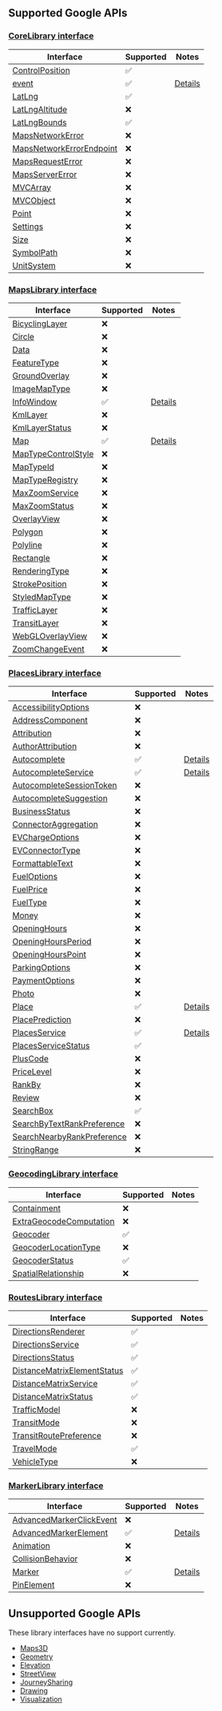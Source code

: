 ## Supported Google APIs

### [CoreLibrary interface](https://developers-dot-devsite-v2-prod.appspot.com/maps/documentation/javascript/reference/library-interfaces#CoreLibrary)

| Interface                                                                                                                                              | Supported          | Notes               |
| ------------------------------------------------------------------------------------------------------------------------------------------------------ | ------------------ | ------------------- |
| [ControlPosition](https://developers-dot-devsite-v2-prod.appspot.com/maps/documentation/javascript/reference/control#ControlPosition)                  | :white_check_mark: |                     |
| [event](https://developers-dot-devsite-v2-prod.appspot.com/maps/documentation/javascript/reference/event#event)                                        | :white_check_mark: | [Details](event.md) |
| [LatLng](https://developers-dot-devsite-v2-prod.appspot.com/maps/documentation/javascript/reference/coordinates#LatLng)                                | :white_check_mark: |                     |
| [LatLngAltitude](https://developers-dot-devsite-v2-prod.appspot.com/maps/documentation/javascript/reference/coordinates#LatLngAltitude)                | :x:                |                     |
| [LatLngBounds](https://developers-dot-devsite-v2-prod.appspot.com/maps/documentation/javascript/reference/coordinates#LatLngBounds)                    | :white_check_mark: |                     |
| [MapsNetworkError](https://developers-dot-devsite-v2-prod.appspot.com/maps/documentation/javascript/reference/errors#MapsNetworkError)                 | :x:                |                     |
| [MapsNetworkErrorEndpoint](https://developers-dot-devsite-v2-prod.appspot.com/maps/documentation/javascript/reference/errors#MapsNetworkErrorEndpoint) | :x:                |                     |
| [MapsRequestError](https://developers-dot-devsite-v2-prod.appspot.com/maps/documentation/javascript/reference/errors#MapsRequestError)                 | :x:                |                     |
| [MapsServerError](https://developers-dot-devsite-v2-prod.appspot.com/maps/documentation/javascript/reference/errors#MapsServerError)                   | :x:                |                     |
| [MVCArray](https://developers-dot-devsite-v2-prod.appspot.com/maps/documentation/javascript/reference/event#MVCArray)                                  | :x:                |                     |
| [MVCObject](https://developers-dot-devsite-v2-prod.appspot.com/maps/documentation/javascript/reference/event#MVCObject)                                | :x:                |                     |
| [Point](https://developers-dot-devsite-v2-prod.appspot.com/maps/documentation/javascript/reference/coordinates#Point)                                  | :x:                |                     |
| [Settings](https://developers-dot-devsite-v2-prod.appspot.com/maps/documentation/javascript/reference/settings#Settings)                               | :x:                |                     |
| [Size](https://developers-dot-devsite-v2-prod.appspot.com/maps/documentation/javascript/reference/coordinates#Size)                                    | :x:                |                     |
| [SymbolPath](https://developers-dot-devsite-v2-prod.appspot.com/maps/documentation/javascript/reference/marker#SymbolPath)                             | :x:                |                     |
| [UnitSystem](https://developers-dot-devsite-v2-prod.appspot.com/maps/documentation/javascript/reference/directions#UnitSystem)                         | :x:                |                     |

### [MapsLibrary interface](https://developers-dot-devsite-v2-prod.appspot.com/maps/documentation/javascript/reference/library-interfaces#MapsLibrary)

| Interface                                                                                                                                     | Supported          | Notes                    |
| --------------------------------------------------------------------------------------------------------------------------------------------- | ------------------ | ------------------------ |
| [BicyclingLayer](https://developers-dot-devsite-v2-prod.appspot.com/maps/documentation/javascript/reference/map#BicyclingLayer)               | :x:                |                          |
| [Circle](https://developers-dot-devsite-v2-prod.appspot.com/maps/documentation/javascript/reference/polygon#Circle)                           | :x:                |                          |
| [Data](https://developers-dot-devsite-v2-prod.appspot.com/maps/documentation/javascript/reference/data#Data)                                  | :x:                |                          |
| [FeatureType](https://developers-dot-devsite-v2-prod.appspot.com/maps/documentation/javascript/reference/data-driven-styling#FeatureType)     | :x:                |                          |
| [GroundOverlay](https://developers-dot-devsite-v2-prod.appspot.com/maps/documentation/javascript/reference/image-overlay#GroundOverlay)       | :x:                |                          |
| [ImageMapType](https://developers-dot-devsite-v2-prod.appspot.com/maps/documentation/javascript/reference/image-overlay#ImageMapType)         | :x:                |                          |
| [InfoWindow](https://developers-dot-devsite-v2-prod.appspot.com/maps/documentation/javascript/reference/info-window#InfoWindow)               | :white_check_mark: | [Details](infowindow.md) |
| [KmlLayer](https://developers-dot-devsite-v2-prod.appspot.com/maps/documentation/javascript/reference/kml#KmlLayer)                           | :x:                |                          |
| [KmlLayerStatus](https://developers-dot-devsite-v2-prod.appspot.com/maps/documentation/javascript/reference/kml#KmlLayerStatus)               | :x:                |                          |
| [Map](https://developers-dot-devsite-v2-prod.appspot.com/maps/documentation/javascript/reference/map#Map)                                     | :white_check_mark: | [Details](maps.md)       |
| [MapTypeControlStyle](https://developers-dot-devsite-v2-prod.appspot.com/maps/documentation/javascript/reference/control#MapTypeControlStyle) | :x:                |                          |
| [MapTypeId](https://developers-dot-devsite-v2-prod.appspot.com/maps/documentation/javascript/reference/map#MapTypeId)                         | :x:                |                          |
| [MapTypeRegistry](https://developers-dot-devsite-v2-prod.appspot.com/maps/documentation/javascript/reference/map#MapTypeRegistry)             | :x:                |                          |
| [MaxZoomService](https://developers-dot-devsite-v2-prod.appspot.com/maps/documentation/javascript/reference/max-zoom#MaxZoomService)          | :x:                |                          |
| [MaxZoomStatus](https://developers-dot-devsite-v2-prod.appspot.com/maps/documentation/javascript/reference/max-zoom#MaxZoomStatus)            | :x:                |                          |
| [OverlayView](https://developers-dot-devsite-v2-prod.appspot.com/maps/documentation/javascript/reference/overlay-view#OverlayView)            | :x:                |                          |
| [Polygon](https://developers-dot-devsite-v2-prod.appspot.com/maps/documentation/javascript/reference/polygon#Polygon)                         | :x:                |                          |
| [Polyline](https://developers-dot-devsite-v2-prod.appspot.com/maps/documentation/javascript/reference/polygon#Polyline)                       | :x:                |                          |
| [Rectangle](https://developers-dot-devsite-v2-prod.appspot.com/maps/documentation/javascript/reference/polygon#Rectangle)                     | :x:                |                          |
| [RenderingType](https://developers-dot-devsite-v2-prod.appspot.com/maps/documentation/javascript/reference/map#RenderingType)                 | :x:                |                          |
| [StrokePosition](https://developers-dot-devsite-v2-prod.appspot.com/maps/documentation/javascript/reference/polygon#StrokePosition)           | :x:                |                          |
| [StyledMapType](https://developers-dot-devsite-v2-prod.appspot.com/maps/documentation/javascript/reference/image-overlay#StyledMapType)       | :x:                |                          |
| [TrafficLayer](https://developers-dot-devsite-v2-prod.appspot.com/maps/documentation/javascript/reference/map#TrafficLayer)                   | :x:                |                          |
| [TransitLayer](https://developers-dot-devsite-v2-prod.appspot.com/maps/documentation/javascript/reference/map#TransitLayer)                   | :x:                |                          |
| [WebGLOverlayView](https://developers-dot-devsite-v2-prod.appspot.com/maps/documentation/javascript/reference/webgl#WebGLOverlayView)         | :x:                |                          |
| [ZoomChangeEvent](https://developers-dot-devsite-v2-prod.appspot.com/maps/documentation/javascript/reference/map#ZoomChangeEvent)             | :x:                |                          |

### [PlacesLibrary interface](https://developers-dot-devsite-v2-prod.appspot.com/maps/documentation/javascript/reference/library-interfaces#PlacesLibrary)

| Interface                                                                                                                                                         | Supported          | Notes                                                |
| ----------------------------------------------------------------------------------------------------------------------------------------------------------------- | ------------------ | ---------------------------------------------------- |
| [AccessibilityOptions](https://developers-dot-devsite-v2-prod.appspot.com/maps/documentation/javascript/reference/place#AccessibilityOptions)                     | :x:                |                                                      |
| [AddressComponent](https://developers-dot-devsite-v2-prod.appspot.com/maps/documentation/javascript/reference/place#AddressComponent)                             | :x:                |                                                      |
| [Attribution](https://developers-dot-devsite-v2-prod.appspot.com/maps/documentation/javascript/reference/place#Attribution)                                       | :x:                |                                                      |
| [AuthorAttribution](https://developers-dot-devsite-v2-prod.appspot.com/maps/documentation/javascript/reference/place#AuthorAttribution)                           | :x:                |                                                      |
| [Autocomplete](https://developers-dot-devsite-v2-prod.appspot.com/maps/documentation/javascript/reference/places-widget#Autocomplete)                             | :white_check_mark: | [Details](autocomplete.md#autocomplete-class)        |
| [AutocompleteService](https://developers-dot-devsite-v2-prod.appspot.com/maps/documentation/javascript/reference/places-autocomplete-service#AutocompleteService) | :white_check_mark: | [Details](autocomplete.md#autocompleteservice-class) |
| [AutocompleteSessionToken](https://developers-dot-devsite-v2-prod.appspot.com/maps/documentation/javascript/reference/autocomplete-data#AutocompleteSessionToken) | :x:                |                                                      |
| [AutocompleteSuggestion](https://developers-dot-devsite-v2-prod.appspot.com/maps/documentation/javascript/reference/autocomplete-data#AutocompleteSuggestion)     | :x:                |                                                      |
| [BusinessStatus](https://developers-dot-devsite-v2-prod.appspot.com/maps/documentation/javascript/reference/places-service#BusinessStatus)                        | :x:                |                                                      |
| [ConnectorAggregation](https://developers-dot-devsite-v2-prod.appspot.com/maps/documentation/javascript/reference/place#ConnectorAggregation)                     | :x:                |                                                      |
| [EVChargeOptions](https://developers-dot-devsite-v2-prod.appspot.com/maps/documentation/javascript/reference/place#EVChargeOptions)                               | :x:                |                                                      |
| [EVConnectorType](https://developers-dot-devsite-v2-prod.appspot.com/maps/documentation/javascript/reference/place#EVConnectorType)                               | :x:                |                                                      |
| [FormattableText](https://developers-dot-devsite-v2-prod.appspot.com/maps/documentation/javascript/reference/autocomplete-data#FormattableText)                   | :x:                |                                                      |
| [FuelOptions](https://developers-dot-devsite-v2-prod.appspot.com/maps/documentation/javascript/reference/place#FuelOptions)                                       | :x:                |                                                      |
| [FuelPrice](https://developers-dot-devsite-v2-prod.appspot.com/maps/documentation/javascript/reference/place#FuelPrice)                                           | :x:                |                                                      |
| [FuelType](https://developers-dot-devsite-v2-prod.appspot.com/maps/documentation/javascript/reference/place#FuelType)                                             | :x:                |                                                      |
| [Money](https://developers-dot-devsite-v2-prod.appspot.com/maps/documentation/javascript/reference/place#Money)                                                   | :x:                |                                                      |
| [OpeningHours](https://developers-dot-devsite-v2-prod.appspot.com/maps/documentation/javascript/reference/place#OpeningHours)                                     | :x:                |                                                      |
| [OpeningHoursPeriod](https://developers-dot-devsite-v2-prod.appspot.com/maps/documentation/javascript/reference/place#OpeningHoursPeriod)                         | :x:                |                                                      |
| [OpeningHoursPoint](https://developers-dot-devsite-v2-prod.appspot.com/maps/documentation/javascript/reference/place#OpeningHoursPoint)                           | :x:                |                                                      |
| [ParkingOptions](https://developers-dot-devsite-v2-prod.appspot.com/maps/documentation/javascript/reference/place#ParkingOptions)                                 | :x:                |                                                      |
| [PaymentOptions](https://developers-dot-devsite-v2-prod.appspot.com/maps/documentation/javascript/reference/place#PaymentOptions)                                 | :x:                |                                                      |
| [Photo](https://developers-dot-devsite-v2-prod.appspot.com/maps/documentation/javascript/reference/place#Photo)                                                   | :x:                |                                                      |
| [Place](https://developers-dot-devsite-v2-prod.appspot.com/maps/documentation/javascript/reference/place#Place)                                                   | :white_check_mark: | [Details](newPlaces.md)                              |
| [PlacePrediction](https://developers-dot-devsite-v2-prod.appspot.com/maps/documentation/javascript/reference/autocomplete-data#PlacePrediction)                   | :x:                |                                                      |
| [PlacesService](https://developers-dot-devsite-v2-prod.appspot.com/maps/documentation/javascript/reference/places-service#PlacesService)                          | :white_check_mark: | [Details](placesService.md)                          |
| [PlacesServiceStatus](https://developers-dot-devsite-v2-prod.appspot.com/maps/documentation/javascript/reference/places-service#PlacesServiceStatus)              | :white_check_mark: |                                                      |
| [PlusCode](https://developers-dot-devsite-v2-prod.appspot.com/maps/documentation/javascript/reference/place#PlusCode)                                             | :x:                |                                                      |
| [PriceLevel](https://developers-dot-devsite-v2-prod.appspot.com/maps/documentation/javascript/reference/place#PriceLevel)                                         | :x:                |                                                      |
| [RankBy](https://developers-dot-devsite-v2-prod.appspot.com/maps/documentation/javascript/reference/places-service#RankBy)                                        | :x:                |                                                      |
| [Review](https://developers-dot-devsite-v2-prod.appspot.com/maps/documentation/javascript/reference/place#Review)                                                 | :x:                |                                                      |
| [SearchBox](https://developers-dot-devsite-v2-prod.appspot.com/maps/documentation/javascript/reference/places-widget#SearchBox)                                   | :white_check_mark: |                                                      |
| [SearchByTextRankPreference](https://developers-dot-devsite-v2-prod.appspot.com/maps/documentation/javascript/reference/place#SearchByTextRankPreference)         | :x:                |                                                      |
| [SearchNearbyRankPreference](https://developers-dot-devsite-v2-prod.appspot.com/maps/documentation/javascript/reference/place#SearchNearbyRankPreference)         | :x:                |                                                      |
| [StringRange](https://developers-dot-devsite-v2-prod.appspot.com/maps/documentation/javascript/reference/autocomplete-data#StringRange)                           | :x:                |                                                      |

### [GeocodingLibrary interface](https://developers-dot-devsite-v2-prod.appspot.com/maps/documentation/javascript/reference/library-interfaces#GeocodingLibrary)

| Interface                                                                                                                                              | Supported          | Notes |
| ------------------------------------------------------------------------------------------------------------------------------------------------------ | ------------------ | ----- |
| [Containment](https://developers-dot-devsite-v2-prod.appspot.com/maps/documentation/javascript/reference/geocoder#Containment)                         | :x:                |       |
| [ExtraGeocodeComputation](https://developers-dot-devsite-v2-prod.appspot.com/maps/documentation/javascript/reference/geocoder#ExtraGeocodeComputation) | :x:                |       |
| [Geocoder](https://developers-dot-devsite-v2-prod.appspot.com/maps/documentation/javascript/reference/geocoder#Geocoder)                               | :white_check_mark: |       |
| [GeocoderLocationType](https://developers-dot-devsite-v2-prod.appspot.com/maps/documentation/javascript/reference/geocoder#GeocoderLocationType)       | :x:                |       |
| [GeocoderStatus](https://developers-dot-devsite-v2-prod.appspot.com/maps/documentation/javascript/reference/geocoder#GeocoderStatus)                   | :white_check_mark: |       |
| [SpatialRelationship](https://developers-dot-devsite-v2-prod.appspot.com/maps/documentation/javascript/reference/geocoder#SpatialRelationship)         | :x:                |       |

### [RoutesLibrary interface](https://developers-dot-devsite-v2-prod.appspot.com/maps/documentation/javascript/reference/library-interfaces#RoutesLibrary)

| Interface                                                                                                                                                             | Supported          | Notes |
| --------------------------------------------------------------------------------------------------------------------------------------------------------------------- | ------------------ | ----- |
| [DirectionsRenderer](https://developers-dot-devsite-v2-prod.appspot.com/maps/documentation/javascript/reference/directions#DirectionsRenderer)                        | :white_check_mark: |       |
| [DirectionsService](https://developers-dot-devsite-v2-prod.appspot.com/maps/documentation/javascript/reference/directions#DirectionsService)                          | :white_check_mark: |       |
| [DirectionsStatus](https://developers-dot-devsite-v2-prod.appspot.com/maps/documentation/javascript/reference/directions#DirectionsStatus)                            | :white_check_mark: |       |
| [DistanceMatrixElementStatus](https://developers-dot-devsite-v2-prod.appspot.com/maps/documentation/javascript/reference/distance-matrix#DistanceMatrixElementStatus) | :white_check_mark: |       |
| [DistanceMatrixService](https://developers-dot-devsite-v2-prod.appspot.com/maps/documentation/javascript/reference/distance-matrix#DistanceMatrixService)             | :white_check_mark: |       |
| [DistanceMatrixStatus](https://developers-dot-devsite-v2-prod.appspot.com/maps/documentation/javascript/reference/distance-matrix#DistanceMatrixStatus)               | :white_check_mark: |       |
| [TrafficModel](https://developers-dot-devsite-v2-prod.appspot.com/maps/documentation/javascript/reference/directions#TrafficModel)                                    | :x:                |       |
| [TransitMode](https://developers-dot-devsite-v2-prod.appspot.com/maps/documentation/javascript/reference/directions#TransitMode)                                      | :x:                |       |
| [TransitRoutePreference](https://developers-dot-devsite-v2-prod.appspot.com/maps/documentation/javascript/reference/directions#TransitRoutePreference)                | :x:                |       |
| [TravelMode](https://developers-dot-devsite-v2-prod.appspot.com/maps/documentation/javascript/reference/directions#TravelMode)                                        | :white_check_mark: |       |
| [VehicleType](https://developers-dot-devsite-v2-prod.appspot.com/maps/documentation/javascript/reference/directions#VehicleType)                                      | :x:                |       |

### [MarkerLibrary interface](https://developers-dot-devsite-v2-prod.appspot.com/maps/documentation/javascript/reference/library-interfaces#MarkerLibrary)

| Interface                                                                                                                                                        | Supported          | Notes                                             |
| ---------------------------------------------------------------------------------------------------------------------------------------------------------------- | ------------------ | ------------------------------------------------- |
| [AdvancedMarkerClickEvent](https://developers-dot-devsite-v2-prod.appspot.com/maps/documentation/javascript/reference/advanced-markers#AdvancedMarkerClickEvent) | :x:                |                                                   |
| [AdvancedMarkerElement](https://developers-dot-devsite-v2-prod.appspot.com/maps/documentation/javascript/reference/advanced-markers#AdvancedMarkerElement)       | :white_check_mark: | [Details](markers.md#advancedmarkerelement-class) |
| [Animation](https://developers-dot-devsite-v2-prod.appspot.com/maps/documentation/javascript/reference/marker#Animation)                                         | :x:                |                                                   |
| [CollisionBehavior](https://developers-dot-devsite-v2-prod.appspot.com/maps/documentation/javascript/reference/marker#CollisionBehavior)                         | :x:                |                                                   |
| [Marker](https://developers-dot-devsite-v2-prod.appspot.com/maps/documentation/javascript/reference/marker#Marker)                                               | :white_check_mark: | [Details](markers.md#marker-class)                |
| [PinElement](https://developers-dot-devsite-v2-prod.appspot.com/maps/documentation/javascript/reference/advanced-markers#PinElement)                             | :x:                |                                                   |

## Unsupported Google APIs

These library interfaces have no support currently.

- [Maps3D](https://developers-dot-devsite-v2-prod.appspot.com/maps/documentation/javascript/reference/library-interfaces#Maps3DLibrary)
- [Geometry](https://developers-dot-devsite-v2-prod.appspot.com/maps/documentation/javascript/reference/library-interfaces#GeometryLibrary)
- [Elevation](https://developers-dot-devsite-v2-prod.appspot.com/maps/documentation/javascript/reference/library-interfaces#ElevationLibrary)
- [StreetView](https://developers-dot-devsite-v2-prod.appspot.com/maps/documentation/javascript/reference/library-interfaces#StreetViewLibrary)
- [JourneySharing](https://developers-dot-devsite-v2-prod.appspot.com/maps/documentation/javascript/reference/library-interfaces#JourneySharingLibrary)
- [Drawing](https://developers-dot-devsite-v2-prod.appspot.com/maps/documentation/javascript/reference/library-interfaces#DrawingLibrary)
- [Visualization](https://developers-dot-devsite-v2-prod.appspot.com/maps/documentation/javascript/reference/library-interfaces#VisualizationLibrary)
